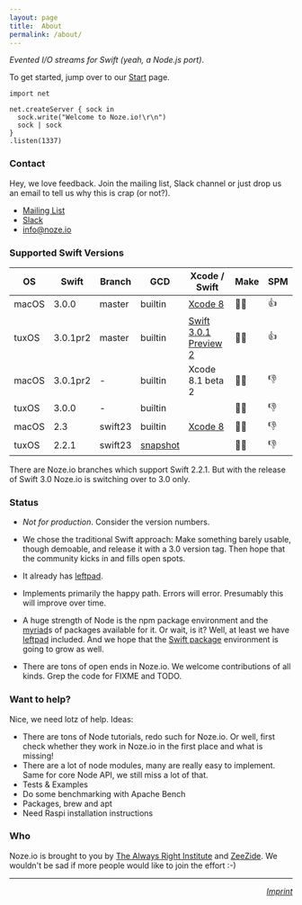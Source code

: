 ```yaml
---
layout: page
title:  About
permalink: /about/
---
```


*Evented I/O streams for Swift (yeah, a Node.js port)*.

To get started, jump over to our [Start](/start/) page.

    import net
    
    net.createServer { sock in
      sock.write("Welcome to Noze.io!\r\n")
      sock | sock
    }
    .listen(1337)

### Contact

Hey, we love feedback. Join the mailing list, Slack channel or just drop us
an email to tell us why this is crap (or not?).

- [Mailing List](https://groups.google.com/forum/#!forum/nozeio)
- [Slack](http://slack.noze.io)
- [info@noze.io](mailto:info@noze.io)


### Supported Swift Versions

| OS    | Swift    | Branch   | GCD      | Xcode / Swift                                              | Make | SPM  |
| ----- | -------- | ---------| -------- | ---------------------------------------------------------- | ---- | ---- |
| macOS | 3.0.0    | master   | builtin  | [Xcode 8](https://developer.apple.com/xcode/download/)     | 👍🏻  | 👍  |
| tuxOS | 3.0.1pr2 | master   | builtin  | [Swift 3.0.1 Preview 2](https://swift.org/download/#previews) | 👍🏻  | 👍  |
| macOS | 3.0.1pr2 | -        | builtin  | Xcode 8.1 beta 2                                           | 👎🏻  | 👎  |
| tuxOS | 3.0.0    | -        | builtin  |                                                            | 👎🏻  | 👎  |
| macOS | 2.3      | swift23  | builtin  | [Xcode 8](https://developer.apple.com/xcode/download/)     | 👍🏻  | 👎  |
| tuxOS | 2.2.1    | swift23  | [snapshot](https://github.com/helje5/swift-corelibs-libdispatch) |    | 👍🏻  | 👎  |

There are Noze.io branches which support Swift 2.2.1. But with the release
of Swift 3.0 Noze.io is switching over to 3.0 only.


### Status

- *Not for production*. Consider the version numbers.

- We chose the traditional Swift approach:
  Make something barely usable, though demoable,
  and release it with a 3.0 version tag.
  Then hope that the community kicks in and fills open spots.

- It already has
  [leftpad](https://github.com/NozeIO/Noze.io/tree/develop/Sources/leftpad).

- Implements primarily the happy path. Errors will error. Presumably this
  will improve over time.

- A huge strength of Node is the npm package environment and the
  <a href="http://heathersfilm.tripod.com/script.txt" target="ext">myriad</a>s 
  of packages available for it.
  Or wait, is it? Well, at least we have
  [leftpad](https://github.com/NozeIO/Noze.io/tree/develop/Sources/leftpad)
  included.
  And we hope that the [Swift package](https://swift.org/package-manager/)
  environment is going to grow as well.

- There are tons of open ends in Noze.io. We welcome contributions of all kinds.
  Grep the code for FIXME and TODO.
  
### Want to help?

Nice, we need lotz of help. Ideas:

- There are tons of Node tutorials, redo such for Noze.io. Or well, first check 
  whether they work in Noze.io in the first place and what is missing!
- There are a lot of node modules, many are really easy to implement. Same for
  core Node API, we still miss a lot of that.
- Tests & Examples
- Do some benchmarking with Apache Bench
- Packages, brew and apt
- Need Raspi installation instructions

### Who

Noze.io is brought to you by
[The Always Right Institute](http://www.alwaysrightinstitute.com)
and
[ZeeZide](http://zeezide.de).
We wouldn't be sad if more people would like to join the effort :-)


<hr />

<div style="text-align: right;">
  <i><a href="http://zeezide.com/contact.html">Imprint</a></i>
</div>
